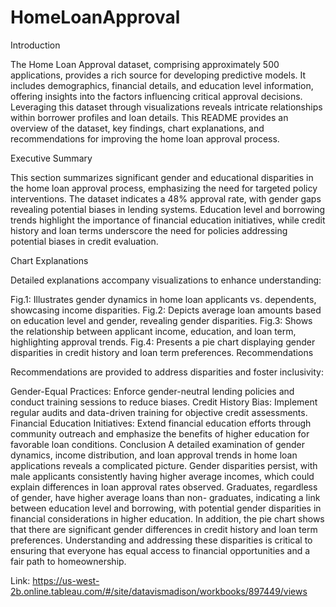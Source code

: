 # HomeLoanApproval
Introduction

The Home Loan Approval dataset, comprising approximately 500 applications, provides a rich source for developing predictive models. It includes demographics, financial details, and education level information, offering insights into the factors influencing critical approval decisions. Leveraging this dataset through visualizations reveals intricate relationships within borrower profiles and loan details. This README provides an overview of the dataset, key findings, chart explanations, and recommendations for improving the home loan approval process.

Executive Summary

This section summarizes significant gender and educational disparities in the home loan approval process, emphasizing the need for targeted policy interventions. The dataset indicates a 48% approval rate, with gender gaps revealing potential biases in lending systems. Education level and borrowing trends highlight the importance of financial education initiatives, while credit history and loan terms underscore the need for policies addressing potential biases in credit evaluation.

Chart Explanations

Detailed explanations accompany visualizations to enhance understanding:

Fig.1: Illustrates gender dynamics in home loan applicants vs. dependents, showcasing income disparities.
Fig.2: Depicts average loan amounts based on education level and gender, revealing gender disparities.
Fig.3: Shows the relationship between applicant income, education, and loan term, highlighting approval trends.
Fig.4: Presents a pie chart displaying gender disparities in credit history and loan term preferences.
Recommendations

Recommendations are provided to address disparities and foster inclusivity:

Gender-Equal Practices: Enforce gender-neutral lending policies and conduct training sessions to reduce biases.
Credit History Bias: Implement regular audits and data-driven training for objective credit assessments.
Financial Education Initiatives: Extend financial education efforts through community outreach and emphasize the benefits of higher education for favorable loan conditions.
Conclusion
A detailed examination of gender dynamics, income distribution, and loan approval trends in home loan applications reveals a complicated picture. Gender disparities persist, with male applicants consistently having higher average incomes, which could explain differences in loan approval rates observed. Graduates, regardless of gender, have higher average loans than non- graduates, indicating a link between education level and borrowing, with potential gender disparities in financial considerations in higher education. In addition, the pie chart shows that there are significant gender differences in credit history and loan term preferences. Understanding and addressing these disparities is critical to ensuring that everyone has equal access to financial opportunities and a fair path to homeownership.

Link: https://us-west-2b.online.tableau.com/#/site/datavismadison/workbooks/897449/views